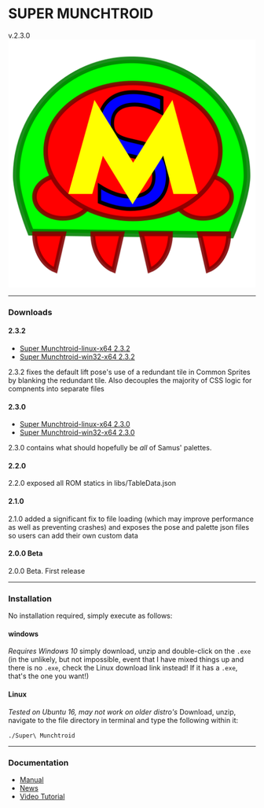 <h1>SUPER MUNCHTROID</h1>v.2.3.0

<img alt="Co.Koa header" title="Co.Koa" src="https://raw.githubusercontent.com/munchyMouth/super-munchtroid/master/src-electron/icons/linux-512x512.png" />

----

### Downloads

#### 2.3.2
- <a href="https://drive.google.com/open?id=1TaLiAbylx5gioLtTEdp0tZ18c3l9vZ1i">Super Munchtroid-linux-x64 2.3.2</a>
- <a href="https://drive.google.com/open?id=1wLfEN4MMojDJCvBAZSjidLDDEp1p52of">Super Munchtroid-win32-x64 2.3.2</a>

2.3.2 fixes the default lift pose's use of a redundant tile in Common Sprites by blanking the redundant tile. Also decouples the majority of CSS logic for compnents into separate files

#### 2.3.0
- <a href="https://drive.google.com/open?id=1pRQInxxwsXMQ6m3rBdu9jEqA3e8mM_d-">Super Munchtroid-linux-x64 2.3.0</a>
- <a href="https://drive.google.com/open?id=18Q8sH7yb7A7D8gLnx6PJbfJPfKsaKvY1">Super Munchtroid-win32-x64 2.3.0</a>

2.3.0 contains what should hopefully be *all* of Samus' palettes.

#### 2.2.0
2.2.0 exposed all ROM statics in libs/TableData.json

#### 2.1.0
2.1.0 added a significant fix to file loading (which may improve performance as well as preventing crashes) and exposes the pose and palette json files so users can add their own custom data

#### 2.0.0 Beta
2.0.0 Beta. First release

---------

### Installation

No installation required, simply execute as follows:

#### windows

*Requires Windows 10*
simply download, unzip and double-click on the `.exe` (in the unlikely, but not impossible, event that I have mixed things up and there is no `.exe`, check the Linux download link instead! If it has a `.exe`, that's the one you want!)

#### Linux

*Tested on Ubuntu 16, may not work on older distro's*
Download, unzip, navigate to the file directory in terminal and type the following within it:

```shell
./Super\ Munchtroid
```

---------

### Documentation

- <a href="https://drive.google.com/open?id=1dIIWtJS0Lfokaq1hsTgSjmIJ-t5b26DX">Manual</a>
- <a href="http://forum.metroidconstruction.com/index.php/topic,4917.0.html">News</a>
- <a href="https://www.youtube.com/watch?v=YQ3cZvTpn-Y&feature=youtu.be">Video Tutorial</a>
